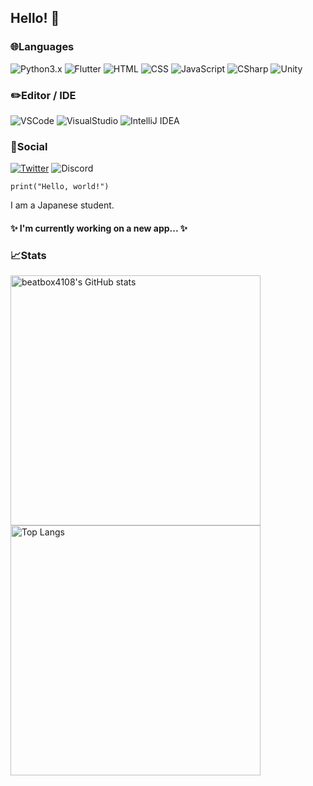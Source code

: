 ## Hello! 👋
### 🌐Languages
![Python3.x](https://img.shields.io/badge/Python-3.x-black.svg?logo=python&style=flat-square&logoColor=white&labelColor=3776AB)
![Flutter](https://img.shields.io/badge/Flutter-Dart-black.svg?logo=flutter&style=flat-square&logoColor=white&labelColor=027DFD)
![HTML](https://img.shields.io/badge/HTML-5-black.svg?logo=html5&style=flat-square&logoColor=white&labelColor=E34F26)
![CSS](https://img.shields.io/badge/CSS-3-black.svg?logo=css3&style=flat-square&logoColor=white&labelColor=1572B6)
![JavaScript](https://img.shields.io/badge/JavaScript-F7DF1E.svg?logo=JavaScript&style=flat-square&logoColor=white)
![CSharp](https://img.shields.io/badge/CSharp-239120.svg?logo=CSharp&style=flat-square&logoColor=white)
![Unity](https://img.shields.io/badge/Unity-black.svg?logo=Unity&style=flat-square&logoColor=white)

### ✏️Editor / IDE
![VSCode](https://img.shields.io/badge/VSCode-007ACC.svg?style=flat-square&logoColor=white)
![VisualStudio](https://img.shields.io/badge/VisualStudio-68217A.svg?style=flat-square&logoColor=white)
![IntelliJ IDEA](https://img.shields.io/badge/-IntelliJ%20IDEA-black.svg?logo=IntelliJIDEA&style=flat-square&logoColor=white&labelColor=FD7702)

### 🤝Social
[![Twitter](https://img.shields.io/badge/Twitter-@beatbox4108-1DA1F2.svg?logo=Twitter&style=flat-square&logoColor=white&labelColor=1DA1F2)](https://twitter.com/beatbox4108)
![Discord](https://img.shields.io/badge/Discord-5865F2.svg?logo=Discord&style=flat-square&logoColor=white)


```python3 helloworld.py
print("Hello, world!")
```

I am a Japanese student.

#### ✨ I'm currently working on a new app... ✨

### 📈Stats
<a href="https://github.com/anuraghazra/github-readme-stats">
  <img height="400" align="top" alt="beatbox4108's GitHub stats" src="https://github-readme-stats.beayon.xyz/api?username=beatbox4108&show=reviews,discussions_started,discussions_answered,prs_merged,prs_merged_percentage">
</a>
<a href="https://github.com/anuraghazra/github-readme-stats">
  <img height="400" align="top" alt="Top Langs" src="https://github-readme-stats.beayon.xyz/api/top-langs/?username=beatbox4108">
</a>
<!--
**beatbox4108/beatbox4108** is a ✨ _special_ ✨ repository because its `README.md` (this file) appears on your GitHub profile.

Here are some ideas to get you started:

- 🔭 I’m currently working on ...
- 🌱 I’m currently learning ...
- 👯 I’m looking to collaborate on ...
- 🤔 I’m looking for help with ...
- 💬 Ask me about ...
- 📫 How to reach me: ...
- 😄 Pronouns: ...
- ⚡ Fun fact: ...
-->
